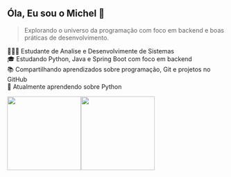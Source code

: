 ## Óla, Eu sou o Michel 👋  
> Explorando o universo da programação com foco em backend e boas práticas de desenvolvimento.

<!-- Me ;D -->
👨🏻‍💻 Estudante de Analise e Desenvolvimente de Sistemas<br/>
🎓 Estudando Python, Java e Spring Boot com foco em backend<br/>
📚 Compartilhando aprendizados sobre programação, Git e projetos no GitHub<br/>
🌱 Atualmente aprendendo sobre Python<br/>

<!-- GitHub stats -->
<div style="display: flex;">
  <img height="170em" src="https://github-readme-stats.vercel.app/api?username=Michelsantoscode&theme=dracula&hide_border=false&include_all_commits=true&show_icons=true&count_private=true&icon_color=777bd9&title_color=777bd9&bg_color=1a181a" />
  <img height="170em" src="https://github-readme-stats.vercel.app/api/top-langs/?username=Michelsantoscode&layout=compact&langs_count=5&icon_color=777bd9&title_color=777bd9&bg_color=1a181a&text_color=FFFF" />
</div>
